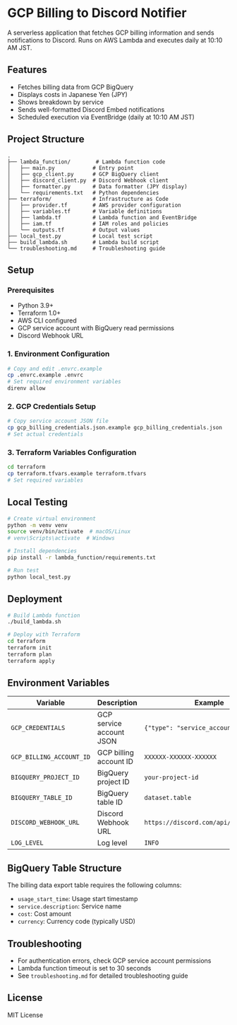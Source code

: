 # GCP Billing to Discord Notifier

A serverless application that fetches GCP billing information and sends notifications to Discord. Runs on AWS Lambda and executes daily at 10:10 AM JST.

## Features

- Fetches billing data from GCP BigQuery
- Displays costs in Japanese Yen (JPY)
- Shows breakdown by service
- Sends well-formatted Discord Embed notifications
- Scheduled execution via EventBridge (daily at 10:10 AM JST)

## Project Structure

```
.
├── lambda_function/        # Lambda function code
│   ├── main.py            # Entry point
│   ├── gcp_client.py      # GCP BigQuery client
│   ├── discord_client.py  # Discord Webhook client
│   ├── formatter.py       # Data formatter (JPY display)
│   └── requirements.txt   # Python dependencies
├── terraform/             # Infrastructure as Code
│   ├── provider.tf        # AWS provider configuration
│   ├── variables.tf       # Variable definitions
│   ├── lambda.tf          # Lambda function and EventBridge
│   ├── iam.tf             # IAM roles and policies
│   └── outputs.tf         # Output values
├── local_test.py          # Local test script
├── build_lambda.sh        # Lambda build script
└── troubleshooting.md     # Troubleshooting guide
```

## Setup

### Prerequisites

- Python 3.9+
- Terraform 1.0+
- AWS CLI configured
- GCP service account with BigQuery read permissions
- Discord Webhook URL

### 1. Environment Configuration

```bash
# Copy and edit .envrc.example
cp .envrc.example .envrc
# Set required environment variables
direnv allow
```

### 2. GCP Credentials Setup

```bash
# Copy service account JSON file
cp gcp_billing_credentials.json.example gcp_billing_credentials.json
# Set actual credentials
```

### 3. Terraform Variables Configuration

```bash
cd terraform
cp terraform.tfvars.example terraform.tfvars
# Set required variables
```

## Local Testing

```bash
# Create virtual environment
python -m venv venv
source venv/bin/activate  # macOS/Linux
# venv\Scripts\activate  # Windows

# Install dependencies
pip install -r lambda_function/requirements.txt

# Run test
python local_test.py
```

## Deployment

```bash
# Build Lambda function
./build_lambda.sh

# Deploy with Terraform
cd terraform
terraform init
terraform plan
terraform apply
```

## Environment Variables

| Variable | Description | Example |
|----------|-------------|---------|
| `GCP_CREDENTIALS` | GCP service account JSON | `{"type": "service_account", ...}` |
| `GCP_BILLING_ACCOUNT_ID` | GCP billing account ID | `XXXXXX-XXXXXX-XXXXXX` |
| `BIGQUERY_PROJECT_ID` | BigQuery project ID | `your-project-id` |
| `BIGQUERY_TABLE_ID` | BigQuery table ID | `dataset.table` |
| `DISCORD_WEBHOOK_URL` | Discord Webhook URL | `https://discord.com/api/webhooks/...` |
| `LOG_LEVEL` | Log level | `INFO` |

## BigQuery Table Structure

The billing data export table requires the following columns:

- `usage_start_time`: Usage start timestamp
- `service.description`: Service name
- `cost`: Cost amount
- `currency`: Currency code (typically USD)

## Troubleshooting

- For authentication errors, check GCP service account permissions
- Lambda function timeout is set to 30 seconds
- See `troubleshooting.md` for detailed troubleshooting guide

## License

MIT License